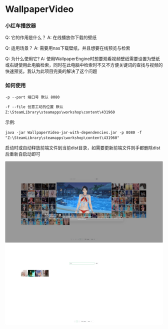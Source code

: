 # WallpaperVideo

### 小红车播放器

Q: 它的作用是什么？ A: 在线播放你下载的壁纸

Q: 适用场景？ A: 需要用nas下载壁纸，并且想要在线预览与检索

Q: 为什么使用它? A: 使用WallpaperEngine时想要观看视频壁纸需要设置为壁纸或右键使用此电脑检索，同时在此电脑中检索时不又不方便关键词的查找与视频的快速预览。我认为此项目完美的解决了这个问题

### 如何使用

`-p --port 端口号 默认 8080`

`-f --file 创意工坊的位置 默认 Z:\SteamLibrary\steamapps\workshop\content\431960`

示例:

`java -jar WallpaperVideo-jar-with-dependencies.jar -p 8080 -f "Z:\SteamLibrary\steamapps\workshop\content\431960"`

启动时或自动释放前端文件到当前dist目录，如需要更新前端文件则手都删除dist后重新自启动即可

![play](image/play.png)
![search](image/search.png)